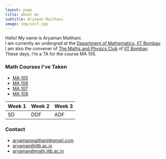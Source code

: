 ```yaml
---
layout: page
title: About me
subtitle: Aryaman Maithani
image: img/self.jpg
---
```


Hello! My name is Aryaman Maithani.  
I am currently an undergrad at the [Department of Mathematics, IIT Bombay](http://www.math.iitb.ac.in).  
I am also the convener of [The Maths and Physics Club](https://mnp-club.github.io) of [IIT Bombay](http://www.iitb.ac.in).  
These days, I'm a TA for the course MA 105.

### Math Courses I've Taken
* [MA 105](https://portal.iitb.ac.in/asc/Courses/crsedetail.jsp?ccd=MA%20105) 
* [MA 106](https://portal.iitb.ac.in/asc/Courses/crsedetail.jsp?ccd=MA%20106)
* [MA 107](https://portal.iitb.ac.in/asc/Courses/crsedetail.jsp?ccd=MA%20107)
* [MA 108](https://portal.iitb.ac.in/asc/Courses/crsedetail.jsp?ccd=MA%20108)

| Week 1 | Week 2 | Week 3 |
|--------|--------|--------|
| SD | DDF | ADF |


### Contact

* [aryamanmaithani@gmail.com](mailto:aryamanmaithani@gmail.com)
* [aryaman@iitb.ac.in](mailto:aryaman@iitb.ac.in)
* [aryaman@math.iitb.ac.in](mailto:aryaman@math.iitb.ac.in)